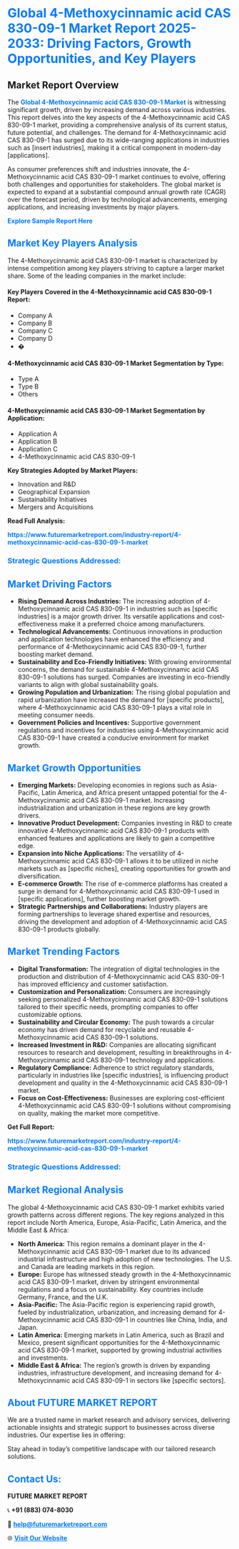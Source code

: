 <h1 style="color: #007BFF;">Global 4-Methoxycinnamic acid CAS 830-09-1 Market Report 2025-2033: Driving Factors, Growth Opportunities, and Key Players</h1>

<section id="overview">
<h2>Market Report Overview</h2>
<p>The <a href="https://www.futuremarketreport.com/industry-report/4-methoxycinnamic-acid-cas-830-09-1-market" style="color: #007BFF; text-decoration: none;"><strong>Global 4-Methoxycinnamic acid CAS 830-09-1 Market</strong></a> is witnessing significant growth, driven by increasing demand across various industries. This report delves into the key aspects of the 4-Methoxycinnamic acid CAS 830-09-1 market, providing a comprehensive analysis of its current status, future potential, and challenges. The demand for 4-Methoxycinnamic acid CAS 830-09-1 has surged due to its wide-ranging applications in industries such as [insert industries], making it a critical component in modern-day [applications].</p>
<p>As consumer preferences shift and industries innovate, the 4-Methoxycinnamic acid CAS 830-09-1 market continues to evolve, offering both challenges and opportunities for stakeholders. The global market is expected to expand at a substantial compound annual growth rate (CAGR) over the forecast period, driven by technological advancements, emerging applications, and increasing investments by major players.</p>
</section>

<section id="overview">
<p><a href="https://www.futuremarketreport.com/request-sample/reportId=119478" style="color: #007BFF; text-decoration: none;"><strong>Explore Sample Report Here</strong></a></p>
</section>

<section id="key-players">
<h2 style="color: #007BFF;">Market Key Players Analysis</h2>
<p>The 4-Methoxycinnamic acid CAS 830-09-1 market is characterized by intense competition among key players striving to capture a larger market share. Some of the leading companies in the market include:</p>
<h4>Key Players Covered in the 4-Methoxycinnamic acid CAS 830-09-1 Report:</h4>
<ul><li>Company A</li><li>Company B</li><li>Company C</li><li>Company D</li><li>�</li></ul>
<h4>4-Methoxycinnamic acid CAS 830-09-1 Market Segmentation by Type:</h4>
<ul><li>Type A</li><li>Type B</li><li>Others</li></ul>

<h4>4-Methoxycinnamic acid CAS 830-09-1 Market Segmentation by Application:</h4>
<ul><li>Application A</li><li>Application B</li><li>Application C</li><li>4-Methoxycinnamic acid CAS 830-09-1</li></ul>
<p><strong>Key Strategies Adopted by Market Players:</strong></p>
<ul>
<li>Innovation and R&D</li>
<li>Geographical Expansion</li>
<li>Sustainability Initiatives</li>
<li>Mergers and Acquisitions</li>
</ul>
</section>

<section>
<p><strong>Read Full Analysis: </strong></p><a href="https://www.futuremarketreport.com/industry-report/4-methoxycinnamic-acid-cas-830-09-1-market" style="color: #007BFF; text-decoration: none;"><strong>https://www.futuremarketreport.com/industry-report/4-methoxycinnamic-acid-cas-830-09-1-market</strong></a>
<h3 style="color: #007BFF;">Strategic Questions Addressed:</h3>
</section>

<section id="driving-factors">
<h2 style="color: #007BFF;">Market Driving Factors</h2>
<ul>
<li><strong>Rising Demand Across Industries:</strong> The increasing adoption of 4-Methoxycinnamic acid CAS 830-09-1 in industries such as [specific industries] is a major growth driver. Its versatile applications and cost-effectiveness make it a preferred choice among manufacturers.</li>
<li><strong>Technological Advancements:</strong> Continuous innovations in production and application technologies have enhanced the efficiency and performance of 4-Methoxycinnamic acid CAS 830-09-1, further boosting market demand.</li>
<li><strong>Sustainability and Eco-Friendly Initiatives:</strong> With growing environmental concerns, the demand for sustainable 4-Methoxycinnamic acid CAS 830-09-1 solutions has surged. Companies are investing in eco-friendly variants to align with global sustainability goals.</li>
<li><strong>Growing Population and Urbanization:</strong> The rising global population and rapid urbanization have increased the demand for [specific products], where 4-Methoxycinnamic acid CAS 830-09-1 plays a vital role in meeting consumer needs.</li>
<li><strong>Government Policies and Incentives:</strong> Supportive government regulations and incentives for industries using 4-Methoxycinnamic acid CAS 830-09-1 have created a conducive environment for market growth.</li>
</ul>
</section>

<section id="growth-opportunities">
<h2 style="color: #007BFF;">Market Growth Opportunities</h2>
<ul>
<li><strong>Emerging Markets:</strong> Developing economies in regions such as Asia-Pacific, Latin America, and Africa present untapped potential for the 4-Methoxycinnamic acid CAS 830-09-1 market. Increasing industrialization and urbanization in these regions are key growth drivers.</li>
<li><strong>Innovative Product Development:</strong> Companies investing in R&D to create innovative 4-Methoxycinnamic acid CAS 830-09-1 products with enhanced features and applications are likely to gain a competitive edge.</li>
<li><strong>Expansion into Niche Applications:</strong> The versatility of 4-Methoxycinnamic acid CAS 830-09-1 allows it to be utilized in niche markets such as [specific niches], creating opportunities for growth and diversification.</li>
<li><strong>E-commerce Growth:</strong> The rise of e-commerce platforms has created a surge in demand for 4-Methoxycinnamic acid CAS 830-09-1 used in [specific applications], further boosting market growth.</li>
<li><strong>Strategic Partnerships and Collaborations:</strong> Industry players are forming partnerships to leverage shared expertise and resources, driving the development and adoption of 4-Methoxycinnamic acid CAS 830-09-1 products globally.</li>
</ul>
</section>

<section id="trending-factors">
<h2 style="color: #007BFF;">Market Trending Factors</h2>
<ul>
<li><strong>Digital Transformation:</strong> The integration of digital technologies in the production and distribution of 4-Methoxycinnamic acid CAS 830-09-1 has improved efficiency and customer satisfaction.</li>
<li><strong>Customization and Personalization:</strong> Consumers are increasingly seeking personalized 4-Methoxycinnamic acid CAS 830-09-1 solutions tailored to their specific needs, prompting companies to offer customizable options.</li>
<li><strong>Sustainability and Circular Economy:</strong> The push towards a circular economy has driven demand for recyclable and reusable 4-Methoxycinnamic acid CAS 830-09-1 solutions.</li>
<li><strong>Increased Investment in R&D:</strong> Companies are allocating significant resources to research and development, resulting in breakthroughs in 4-Methoxycinnamic acid CAS 830-09-1 technology and applications.</li>
<li><strong>Regulatory Compliance:</strong> Adherence to strict regulatory standards, particularly in industries like [specific industries], is influencing product development and quality in the 4-Methoxycinnamic acid CAS 830-09-1 market.</li>
<li><strong>Focus on Cost-Effectiveness:</strong> Businesses are exploring cost-efficient 4-Methoxycinnamic acid CAS 830-09-1 solutions without compromising on quality, making the market more competitive.</li>
</ul>
</section>

<section>
<p><strong>Get Full Report: </strong></p><a href="https://www.futuremarketreport.com/industry-report/4-methoxycinnamic-acid-cas-830-09-1-market" style="color: #007BFF; text-decoration: none;"><strong>https://www.futuremarketreport.com/industry-report/4-methoxycinnamic-acid-cas-830-09-1-market</strong></a>
<h3 style="color: #007BFF;">Strategic Questions Addressed:</h3>
</section>


<section id="regional-analysis">
<h2 style="color: #007BFF;">Market Regional Analysis</h2>
<p>The global 4-Methoxycinnamic acid CAS 830-09-1 market exhibits varied growth patterns across different regions. The key regions analyzed in this report include North America, Europe, Asia-Pacific, Latin America, and the Middle East & Africa:</p>
<ul>
<li><strong>North America:</strong> This region remains a dominant player in the 4-Methoxycinnamic acid CAS 830-09-1 market due to its advanced industrial infrastructure and high adoption of new technologies. The U.S. and Canada are leading markets in this region.</li>
<li><strong>Europe:</strong> Europe has witnessed steady growth in the 4-Methoxycinnamic acid CAS 830-09-1 market, driven by stringent environmental regulations and a focus on sustainability. Key countries include Germany, France, and the U.K.</li>
<li><strong>Asia-Pacific:</strong> The Asia-Pacific region is experiencing rapid growth, fueled by industrialization, urbanization, and increasing demand for 4-Methoxycinnamic acid CAS 830-09-1 in countries like China, India, and Japan.</li>
<li><strong>Latin America:</strong> Emerging markets in Latin America, such as Brazil and Mexico, present significant opportunities for the 4-Methoxycinnamic acid CAS 830-09-1 market, supported by growing industrial activities and investments.</li>
<li><strong>Middle East & Africa:</strong> The region’s growth is driven by expanding industries, infrastructure development, and increasing demand for 4-Methoxycinnamic acid CAS 830-09-1 in sectors like [specific sectors].</li>
</ul>
</section>

<footer>
<h2 style="color: #007BFF;">About FUTURE MARKET REPORT</h2>
<p>We are a trusted name in market research and advisory services, delivering actionable insights and strategic support to businesses across diverse industries. Our expertise lies in offering:</p>

<p>Stay ahead in today’s competitive landscape with our tailored research solutions.</p>

<h2 style="color: #007BFF;">Contact Us:</h2>
<p><strong>FUTURE MARKET REPORT</strong></p>
<p>📞 <strong>+91 (883) 074-8030</strong></p>
<p>📧 <strong><a href="mailto:help@futuremarketreport.com" style="color: #007BFF;">help@futuremarketreport.com</a></strong></p>
<p>🌐 <strong><a href="https://www.futuremarketreport.com/" style="color: #007BFF;">Visit Our Website</a></strong></p>
</footer>